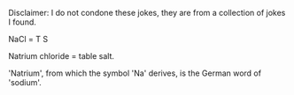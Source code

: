 Disclaimer: I do not condone these jokes, they are from a collection of jokes I found.

NaCl = T S

Natrium chloride = table salt.

'Natrium', from which the symbol 'Na' derives, is the German word of 'sodium'.

